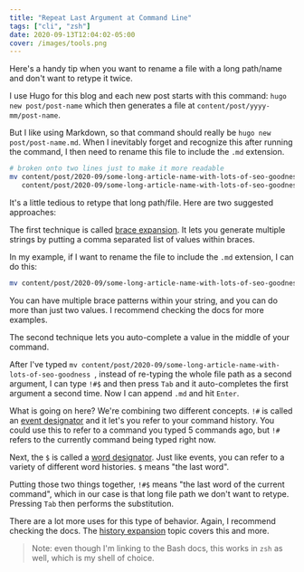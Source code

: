 ```yaml
---
title: "Repeat Last Argument at Command Line"
tags: ["cli", "zsh"]
date: 2020-09-13T12:04:02-05:00
cover: /images/tools.png
---
```


Here's a handy tip when you want to rename a file with a long path/name and don't want to retype it twice.

<!--more-->

I use Hugo for this blog and each new post starts with this command: `hugo new post/post-name` which then generates a file at `content/post/yyyy-mm/post-name`.

But I like using Markdown, so that command should really be `hugo new post/post-name.md`. When I inevitably forget and recognize this after running the command, I then need to rename this file to include the `.md` extension. 

```zsh
# broken onto two lines just to make it more readable
mv content/post/2020-09/some-long-article-name-with-lots-of-seo-goodness \
   content/post/2020-09/some-long-article-name-with-lots-of-seo-goodness.md
```

It's a little tedious to retype that long path/file. Here are two suggested approaches:

The first technique is called [brace expansion](https://www.gnu.org/software/bash/manual/html_node/Brace-Expansion.html). It lets you generate multiple strings by putting a comma separated list of values within braces.

In my example, if I want to rename the file to include the `.md` extension, I can do this:
```zsh
mv content/post/2020-09/some-long-article-name-with-lots-of-seo-goodness{,.md}
```

You can have multiple brace patterns within your string, and you can do more than just two values. I recommend checking the docs for more examples.

The second technique lets you auto-complete a value in the middle of your command.

After I've typed `mv content/post/2020-09/some-long-article-name-with-lots-of-seo-goodness `, instead of re-typing the whole file path as a second argument, I can type `!#$` and then press `Tab` and it auto-completes the first argument a second time. Now I can append `.md` and hit `Enter`.

What is going on here? We're combining two different concepts. `!#` is called an
[event designator](https://www.gnu.org/software/bash/manual/html_node/Event-Designators.html) and it let's you refer to your command history. You could use this to refer to a command you typed 5 commands ago, but `!#` refers to the currently command being typed right now.

Next, the `$` is called a [word designator](https://www.gnu.org/software/bash/manual/html_node/Word-Designators.html#Word-Designators). Just like events, you can refer to a variety of different word histories. `$` means "the last word".

Putting those two things together, `!#$` means "the last word of the current command", which in our case is that long file path we don't want to retype. Pressing `Tab` then performs the substitution.

There are a lot more uses for this type of behavior. Again, I recommend checking the docs. The [history expansion](https://www.gnu.org/software/bash/manual/html_node/History-Interaction.html#History-Interaction) topic covers this and more.

> Note: even though I'm linking to the Bash docs, this works in `zsh` as well, which is my shell of choice.
